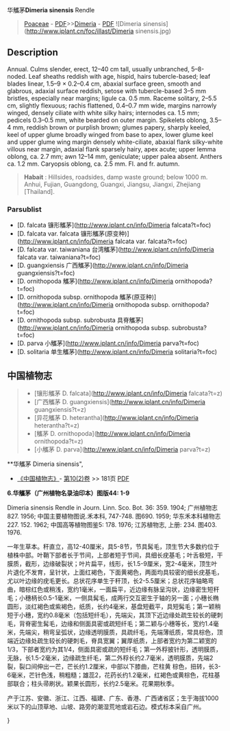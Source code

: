 华觿茅**Dimeria sinensis** Rendle

> [Poaceae](http://www.iplant.cn/info/Poaceae?t=foc) - [PDF](http://www.iplant.cn/foc/pdf/Poaceae.pdf)>>[Dimeria](http://www.iplant.cn/info/Dimeria?t=foc) - [PDF](http://www.iplant.cn/foc/pdf/Dimeria.pdf)
![Dimeria sinensis](http://www.iplant.cn/foc/illast/Dimeria sinensis.jpg)

## Description

Annual. Culms slender, erect, 12–40 cm tall, usually unbranched, 5–8-noded. Leaf sheaths reddish with age, hispid, hairs tubercle-based; leaf blades linear, 1.5–9 × 0.2–0.4 cm, abaxial surface green, smooth and glabrous, adaxial surface reddish, setose with tubercle-based 3–5 mm bristles, especially near margins; ligule ca. 0.5 mm. Raceme solitary, 2–5.5 cm, slightly flexuous; rachis flattened, 0.4–0.7 mm wide, margins narrowly winged, densely ciliate with white silky hairs; internodes ca. 1.5 mm; pedicels 0.3–0.5 mm, white bearded on outer margin. Spikelets oblong, 3.5–4 mm, reddish brown or purplish brown; glumes papery, sharply keeled, keel of upper glume broadly winged from base to apex, lower glume keel and upper glume wing margin densely white-ciliate, abaxial flank silky-white villous near margin, adaxial flank sparsely hairy, apex acute; upper lemma oblong, ca. 2.7 mm; awn 12–14 mm, geniculate; upper palea absent. Anthers ca. 1.2 mm. Caryopsis oblong, ca. 2.5 mm. Fl. and fr. autumn.

> **Habait** : 
> Hillsides, roadsides, damp waste ground; below 1000 m. Anhui, Fujian, Guangdong, Guangxi, Jiangsu, Jiangxi, Zhejiang [Thailand].

### Parsublist

* [D.  falcata  镰形觿茅](http://www.iplant.cn/info/Dimeria falcata?t=foc)
* [D.  falcata var. falcata  镰形觿茅(原变种)](http://www.iplant.cn/info/Dimeria falcata var. falcata?t=foc)
* [D.  falcata var. taiwaniana  台湾觿茅](http://www.iplant.cn/info/Dimeria falcata var. taiwaniana?t=foc)
* [D.  guangxiensis  广西觿茅](http://www.iplant.cn/info/Dimeria guangxiensis?t=foc)
* [D.  ornithopoda  觿茅](http://www.iplant.cn/info/Dimeria ornithopoda?t=foc)
* [D.  ornithopoda subsp. ornithopoda  觿茅(原亚种)](http://www.iplant.cn/info/Dimeria ornithopoda subsp. ornithopoda?t=foc)
* [D.  ornithopoda subsp. subrobusta  具脊觿茅](http://www.iplant.cn/info/Dimeria ornithopoda subsp. subrobusta?t=foc)
* [D.  parva  小觿茅](http://www.iplant.cn/info/Dimeria parva?t=foc)
* [D.  solitaria  单生觿茅](http://www.iplant.cn/info/Dimeria solitaria?t=foc)

## 中国植物志

> * [镶形觿茅  D.  falcata](http://www.iplant.cn/info/Dimeria falcata?t=z)
> * [广西觿茅  D.  guangxiensis](http://www.iplant.cn/info/Dimeria guangxiensis?t=z)
> * [异花觿茅  D.  heterantha](http://www.iplant.cn/info/Dimeria heterantha?t=z)
> * [觿茅  D.  ornithopoda](http://www.iplant.cn/info/Dimeria ornithopoda?t=z)
> * [小觿茅  D.  parva](http://www.iplant.cn/info/Dimeria parva?t=z)

**华觿茅 Dimeria sinensis",

* [《中国植物志》](http://www.iplant.cn/frps)- [第10(2)卷](http://www.iplant.cn/frps/vol/10(2)) >> 181页 [PDF](http://www.iplant.cn/frps/pdf/10(2)/181.pdf)

**6.华觿茅（广州植物名录油印本）图版44: 1-9**

Dimeria sinensis Rendle in Journ. Linn. Sco. Bot. 36: 359. 1904; 广州植物志827. 1956; 中国主要植物图说.禾本科, 747-748. 图690. 1959; 华东禾本科植物志227. 152. 1962; 中国高等植物图鉴5: 178. 1976; 江苏植物志, 上册: 234. 图403. 1976.

一年生草本。秆直立，高12-40厘米，具5-8节，节具髯毛，顶生节大多数约位于植株中部。叶鞘下部者长于节间，上部者短于节间，具细长疣基毛；叶舌极短，干膜质，截形，边缘破裂状；叶片扁平，线形，长1.5-9厘米，宽2-4毫米，顶生叶片退化不发育，呈针状，上面红褐色，下面黄褐色，两面均具较密的细长疣基毛，尤以叶边缘的疣毛更长。总状花序单生于秆顶，长2-5.5厘米；总状花序轴略弯曲，暗棕红色或稍浅，宽约1毫米，一面扁平，近边缘有脉呈沟状，边缘密生短秆毛；小穗柄长0.5-1毫米，一侧具髯毛，成两行交互密生于轴的另一面；小穗长椭圆形，淡红褐色或紫褐色，纸质，长约4毫米，基盘短截平，具短髯毛；第一颖稍短于小穗，宽约0.8毫米（包括短纤毛），先端尖，其顶下近边缘处疏生较长的硬刺毛，背脊密生髯毛，边缘和侧面具密或疏短纤毛；第二颖与小穗等长，宽约1.4毫米，先端尖，稍弯呈弧状，边缘透明膜质，具疏纤毛，先端薄纸质，常具棕色，顶端近边缘处疏生较长的硬刺毛，脊具宽翼；翼厚纸质，上部者宽约为第二颖宽的1/3，下部者宽约为其1/4，侧面具密或疏的短纤毛；第一外稃披针形，透明膜质，无脉，长1.5-2毫米，边缘疏生纤毛，第二外稃长约2.7毫米，透明膜质，先端2裂，裂口间伸出一芒，芒长约1.2厘米，中部以下膝曲，芒柱黄 棕色，扭转，长3-6毫米，芒针色浅，稍粗糙；雄蕊2，花药长约1.2毫米，红褐色或黄棕色，花柱基部联合；柱头帚刷状。颖果长圆形，长约2.5毫米。花果期秋季。

产于江苏、安徽、浙江、江西、福建、广东、香港、广西诸省区；生于海拔1000米以下的山顶草地、山坡、路旁的潮湿荒地或岩石边。模式标本采自广州。

}